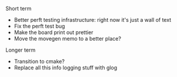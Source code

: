 
Short term
- Better perft testing infrastructure: right now it's just a wall of text
- Fix the perft test bug
- Make the board print out prettier
- Move the movegen memo to a better place?

Longer term
- Transition to cmake?
- Replace all this info logging stuff with glog
